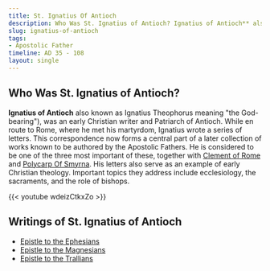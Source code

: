```yaml
---
title: St. Ignatius Of Antioch
description: Who Was St. Ignatius of Antioch? Ignatius of Antioch** also known as Ignatius Theophorus meaning "the God-bearing"), was an early Christian writer and Patriarch of Antioch. While en route to Rome, where he met his martyrdom, Ignatius wrote a series of letters.
slug: ignatius-of-antioch
tags:
- Apostolic Father
timeline: AD 35 - 108
layout: single
---
```


## Who Was St. Ignatius of Antioch?
**Ignatius of Antioch** also known as Ignatius Theophorus meaning "the God-bearing"), was an early Christian writer and Patriarch of Antioch. While en route to Rome, where he met his martyrdom, Ignatius wrote a series of letters. This correspondence now forms a central part of a later collection of works known to be authored by the Apostolic Fathers. He is considered to be one of the three most important of these, together with [Clement of Rome](/clement-of-rome) and [Polycarp Of Smyrna](/polycarp-of-smyrna). His letters also serve as an example of early Christian theology. Important topics they address include ecclesiology, the sacraments, and the role of bishops. 

{{< youtube wdeizCtkxZo >}}

## Writings of St. Ignatius of Antioch
- [Epistle to the Ephesians](/ignatius-of-antioch/ignatius-of-antioch-ephesians)
- [Epistle to the Magnesians](/ignatius-of-antioch/ignatius-of-antioch-magnesians)
- [Epistle to the Trallians](/ignatius-of-antioch/ignatius-of-antioch-trallians)